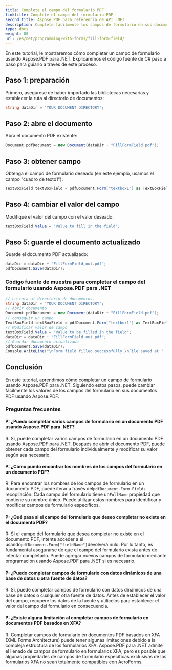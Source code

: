 ```yaml
---
title: Complete el campo del formulario PDF
linktitle: Complete el campo del formulario PDF
second_title: Aspose.PDF para referencia de API .NET
description: Complete fácilmente los campos de formulario en sus documentos PDF utilizando Aspose.PDF para .NET.
type: docs
weight: 80
url: /es/net/programming-with-forms/fill-form-field/
---
```

En este tutorial, le mostraremos cómo completar un campo de formulario usando Aspose.PDF para .NET. Explicaremos el código fuente de C# paso a paso para guiarlo a través de este proceso.

## Paso 1: preparación

Primero, asegúrese de haber importado las bibliotecas necesarias y establecer la ruta al directorio de documentos:

```csharp
string dataDir = "YOUR DOCUMENT DIRECTORY";
```

## Paso 2: abre el documento

Abra el documento PDF existente:

```csharp
Document pdfDocument = new Document(dataDir + "FillFormField.pdf");
```

## Paso 3: obtener campo

Obtenga el campo de formulario deseado (en este ejemplo, usamos el campo "cuadro de texto1"):

```csharp
TextBoxField textBoxField = pdfDocument.Form["textbox1"] as TextBoxField;
```

## Paso 4: cambiar el valor del campo

Modifique el valor del campo con el valor deseado:

```csharp
textBoxField.Value = "Value to fill in the field";
```

## Paso 5: guarde el documento actualizado

Guarde el documento PDF actualizado:

```csharp
dataDir = dataDir + "FillFormField_out.pdf";
pdfDocument.Save(dataDir);
```

### Código fuente de muestra para completar el campo del formulario usando Aspose.PDF para .NET 
```csharp
// La ruta al directorio de documentos.
string dataDir = "YOUR DOCUMENT DIRECTORY";
// Abrir documento
Document pdfDocument = new Document(dataDir + "FillFormField.pdf");
// conseguir un campo
TextBoxField textBoxField = pdfDocument.Form["textbox1"] as TextBoxField;
// Modificar valor de campo
textBoxField.Value = "Value to be filled in the field";
dataDir = dataDir + "FillFormField_out.pdf";
// Guardar documento actualizado
pdfDocument.Save(dataDir);
Console.WriteLine("\nForm field filled successfully.\nFile saved at " + dataDir);
```

## Conclusión

En este tutorial, aprendimos cómo completar un campo de formulario usando Aspose.PDF para .NET. Siguiendo estos pasos, puede cambiar fácilmente los valores de los campos del formulario en sus documentos PDF usando Aspose.PDF.

### Preguntas frecuentes

#### P: ¿Puedo completar varios campos de formulario en un documento PDF usando Aspose.PDF para .NET?

R: Sí, puede completar varios campos de formulario en un documento PDF usando Aspose.PDF para .NET. Después de abrir el documento PDF, puede obtener cada campo del formulario individualmente y modificar su valor según sea necesario.

#### P: ¿Cómo puedo encontrar los nombres de los campos del formulario en un documento PDF?

 R: Para encontrar los nombres de los campos de formulario en un documento PDF, puede iterar a través del`pdfDocument.Form.Fields` recopilación. Cada campo del formulario tiene un`FullName` propiedad que contiene su nombre único. Puede utilizar estos nombres para identificar y modificar campos de formulario específicos.

#### P: ¿Qué pasa si el campo del formulario que deseo completar no existe en el documento PDF?

 R: Si el campo del formulario que desea completar no existe en el documento PDF, intente acceder a él usando`pdfDocument.Form["fieldName"]`devolverá nulo. Por lo tanto, es fundamental asegurarse de que el campo del formulario exista antes de intentar completarlo. Puede agregar nuevos campos de formulario mediante programación usando Aspose.PDF para .NET si es necesario.

#### P: ¿Puedo completar campos de formulario con datos dinámicos de una base de datos u otra fuente de datos?

R: Sí, puede completar campos de formulario con datos dinámicos de una base de datos o cualquier otra fuente de datos. Antes de establecer el valor del campo, recupere los datos de la fuente y utilícelos para establecer el valor del campo del formulario en consecuencia.

#### P: ¿Existe alguna limitación al completar campos de formulario en documentos PDF basados en XFA?

R: Completar campos de formulario en documentos PDF basados en XFA (XML Forms Architecture) puede tener algunas limitaciones debido a la compleja estructura de los formularios XFA. Aspose.PDF para .NET admite el llenado de campos de formulario en formularios XFA, pero es posible que algunas propiedades de campos de formulario específicas exclusivas de los formularios XFA no sean totalmente compatibles con AcroForms.